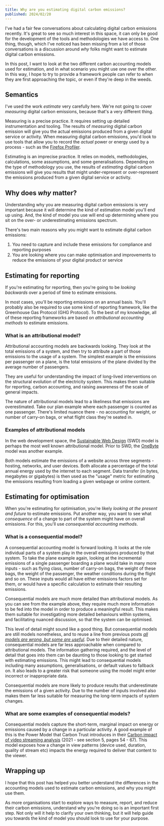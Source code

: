 ```yaml
---
title: Why are you estimating digital carbon emissions?
published: 2024/02/20
---
```


I've had a fair few conversations about calculating digital carbon emissions recently. It's great to see so much interest in this space, it can only be good for the development of the tools and methodologies we have access to. One thing, though, which I've noticed has been missing from a lot of those conversations is a discussion around _why_ folks might want to estimate digital carbon emissions.

In this post, I want to look at the two different carbon accounting models used for estimation, and in what scenario you might use one over the other. In this way, I hope to try to provide a framework people can refer to when they are first approaching the topic, or even if they're deep in the weeds.

## Semantics

I've used the work _estimate_ very carefully here. We're not going to cover _measuring_ digital carbon emissions, because that's a very different thing.

Measuring is a precise practice. It requires setting up detailed instrumentation and tooling. The results of _measuring_ digital carbon emission will give you the actual emissions produced from a given digital service or activity. When measuring digital carbon emissions, you'd look to use tools that allow you to record the _actual_ power or energy used by a process - such as the [Firefox Profiler](https://fershad.com/writing/co2e-estimates-in-firefox-profiler/).

Estimating is an imprecise practice. It relies on models, methodologies, calculations, some assumptions, and some generalisations. Depending on the type of methodology you use, the results of _estimating_ digital carbon emissions will give you results that might under-represent or over-represent the emissions produced from a given digital service or activity.

## Why does _why_ matter?

Understanding why you are measuring digital carbon emissions is very important because it will determine the kind of estimation model you'll end up using. And, the kind of model you use will end up determining where you sit on the over- or underestimating emissions spectrum.

There's two main reasons why you might want to estimate digital carbon emissions:

1. You need to capture and include these emissions for compliance and reporting purposes
2. You are looking where you can make optimisation and improvements to reduce the emissions of your digital product or service

## Estimating for reporting

If you're estimating for reporting, then you're going to be _looking backwards_ over a period of time to estimate emissions.

In most cases, you'll be reporting emissions on an annual basis. You'll probably also be required to use some kind of reporting framework, like the Greenhouse Gas Protocol (GHG Protocol). To the best of my knowledge, all of these reporting frameworks are based on _attributional accounting methods_ to estimate emissions.

### What is an attributional model?

Attributional accounting models are backwards looking. They look at the total emissions of a system, and then try to attribute a part of those emissions to the usage of a system. The simplest example is the emissions per passenger on a plane, is the total emissions of the plane divided by the average number of passengers.

They are useful for understanding the impact of long-lived interventions on the structural evolution of the electricity system. This makes them suitable for reporting, carbon accounting, and raising awareness of the scale of general impacts.

The nature of attributional models lead to a likeliness that emissions are overestimated. Take our plan example where each passenger is counted as one passenger. There's limited nuance there - no accounting for weight, or number of carry-on bags, or what flight class they're seated in.

### Examples of attributional models

In the web development space, the [Sustainable Web Design](https://sustainablewebdesign.org/calculating-digital-emissions/) (SWD) model is perhaps the most well known attributional model. Prior to SWD, the [OneByte](https://theshiftproject.org/en/lean-ict-2/) model was another example.

Both models estimate the emissions of a website across three segments - hosting, networks, and user devices. Both allocate a percentage of the total annual energy used by the internet to each segment. Data transfer (in bytes, megabytes or gigabytes) is then used as the "usage" metric for estimating the emissions resulting from loading a given webpage or online content.

## Estimating for optimisation

When you're estimating for optimisation, you're likely _looking at the present and future_ to estimate emissions. Put another way, you want to see what _consequence_ of a change to part of the system might have on overall emissions. For this, you'll use _consequential accounting methods_.

### What is a consequential model?

A consequential accounting model is forward looking. It looks at the role individual parts of a system play in the overall emissions produced by that system. To take the plane example again, looking at the incremental emissions of a single passenger boarding a plane would take in many more inputs - such as flying class, number of carry-on bags, the weight of these bags, the weight of the passenger, the weather conditions during the flight and so on. These inputs would all have either emissions factors set for them, or would have a specific calculation to estimate their resulting emissions.

Consequential models are much more detailed than attributional models. As you can see from the example above, they require much more information to be fed into the model in order to produce a meaningful result. This makes them suitable for investigating more detailed behaviours within systems, and facilitating nuanced discussion, so that the system can be optimised.

This level of detail might sound like a good thing. But consequential models are still models nonetheless, and to reuse a line from previous posts [_all models are wrong, but some are useful_](https://en.wikipedia.org/wiki/All_models_are_wrong). Due to their detailed nature, consequential models are far less approachable when compared to attributional models. The information gathering required, and the level of detail that goes into them can be daunting to those looking to get started with estimating emissions. This might lead to consequential models including many assumptions, generalisations, or default values to fallback on. It also leads to a greater risk that someone using the model might enter incorrect or inappropriate data.

Consequential models are more likely to produce results that underestimate the emissions of a given activity. Due to the number of inputs involved also makes them far less suitable for measuring the long-term impacts of system changes.

### What are some examples of consequential models?

Consequential models capture the short-term, marginal impact on energy or emissions caused by a change in a particular activity. A good example of this is the Power Model that Carbon Trust introduces in their [Carbon impact of video streaming analysis](https://ctprodstorageaccountp.blob.core.windows.net/prod-drupal-files/documents/resource/public/Carbon-impact-of-video-streaming.pdf) (2021 - see section 5, pages 54 - 67). This model exposes how a change in view patterns (device used, duration, quality of stream etc) impacts the energy required to deliver that content to the viewer.

## Wrapping up

I hope that this post has helped you better understand the differences in the accounting models used to estimate carbon emissions, and why you might use them.

As more organisations start to explore ways to measure, report, and reduce their carbon emissions, understand why you're doing so is an important first step. Not only will it help to clarify your own thinking, but it will help guide you towards the kind of model you should look to use for your purpose.
